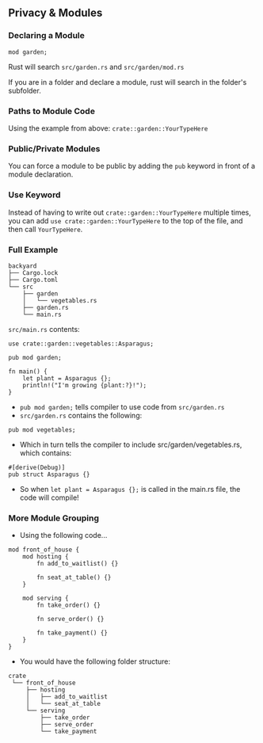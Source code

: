 ## Privacy & Modules

### Declaring a Module

```
mod garden;
```

Rust will search `src/garden.rs` and `src/garden/mod.rs`

If you are in a folder and declare a module, rust will search in the folder's subfolder.

### Paths to Module Code

Using the example from above:
`crate::garden::YourTypeHere`

### Public/Private Modules

You can force a module to be public by adding the `pub` keyword in front of a module declaration.

### Use Keyword

Instead of having to write out `crate::garden::YourTypeHere` multiple times, you can add `use crate::garden::YourTypeHere` to the top of the file, and then call `YourTypeHere`.

### Full Example

```
backyard
├── Cargo.lock
├── Cargo.toml
└── src
    ├── garden
    │   └── vegetables.rs
    ├── garden.rs
    └── main.rs
```

`src/main.rs` contents:

```
use crate::garden::vegetables::Asparagus;

pub mod garden;

fn main() {
    let plant = Asparagus {};
    println!("I'm growing {plant:?}!");
}
```

* `pub mod garden;` tells compiler to use code from `src/garden.rs`
* `src/garden.rs` contains the following:

```
pub mod vegetables;
```

* Which in turn tells the compiler to include src/garden/vegetables.rs, which contains:

```
#[derive(Debug)]
pub struct Asparagus {}
```

* So when `let plant = Asparagus {};` is called in the main.rs file, the code will compile!

### More Module Grouping

* Using the following code...

```
mod front_of_house {
    mod hosting {
        fn add_to_waitlist() {}

        fn seat_at_table() {}
    }

    mod serving {
        fn take_order() {}

        fn serve_order() {}

        fn take_payment() {}
    }
}
```

* You would have the following folder structure:
```
crate
 └── front_of_house
     ├── hosting
     │   ├── add_to_waitlist
     │   └── seat_at_table
     └── serving
         ├── take_order
         ├── serve_order
         └── take_payment
```